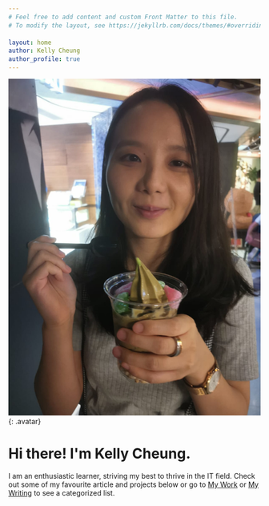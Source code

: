 ```yaml
---
# Feel free to add content and custom Front Matter to this file.
# To modify the layout, see https://jekyllrb.com/docs/themes/#overriding-theme-defaults

layout: home
author: Kelly Cheung
author_profile: true
---
```

![Kelly Cheung](/assets/images/headshot%20photo.jpeg){: .avatar}
# Hi there! I'm Kelly Cheung.
I am an enthusiastic learner, striving my best to thrive in the IT field. Check out some of my favourite article and projects below or go to [My Work](/mywork) or [My Writing](/mywriting) to see a categorized list.
